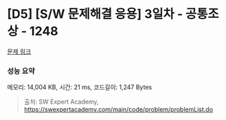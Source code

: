 # [D5] [S/W 문제해결 응용] 3일차 - 공통조상 - 1248 

[문제 링크](https://swexpertacademy.com/main/code/problem/problemDetail.do?contestProbId=AV15PTkqAPYCFAYD) 

### 성능 요약

메모리: 14,004 KB, 시간: 21 ms, 코드길이: 1,247 Bytes



> 출처: SW Expert Academy, https://swexpertacademy.com/main/code/problem/problemList.do
